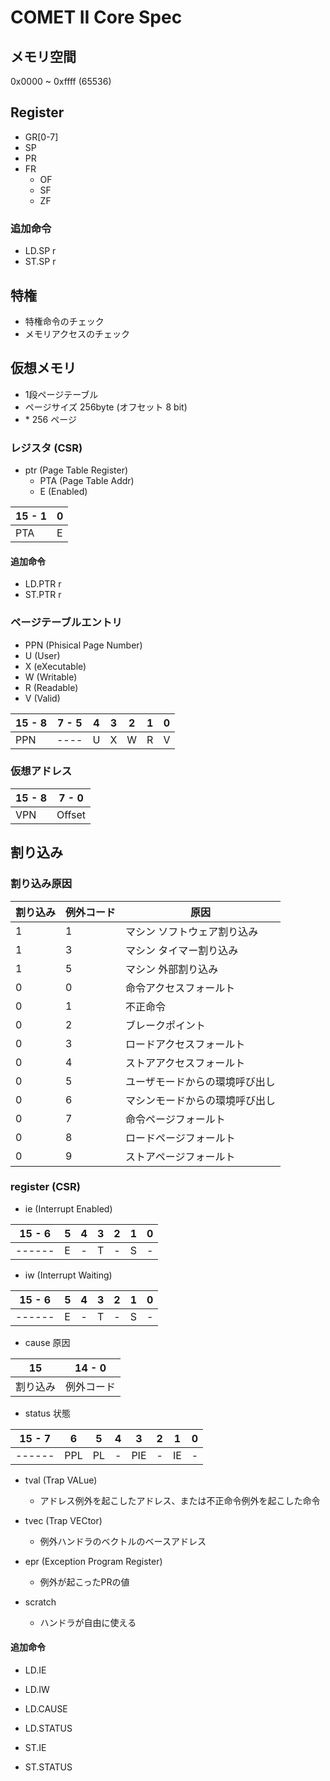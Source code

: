 # COMET II Core Spec

## メモリ空間

0x0000 ~ 0xffff (65536)

## Register

- GR[0-7]
- SP
- PR
- FR
  - OF
  - SF
  - ZF

### 追加命令

- LD.SP r
- ST.SP r

## 特権

- 特権命令のチェック
- メモリアクセスのチェック
<!-- - 特権レジスタアクセスのチェック -->

## 仮想メモリ

- 1段ページテーブル
- ページサイズ 256byte (オフセット 8 bit)
- \* 256 ページ

### レジスタ (CSR)

- ptr (Page Table Register)
  - PTA (Page Table Addr)
  - E (Enabled)

| 15 - 1 | 0   |
| ------ | --- |
| PTA    | E   |

#### 追加命令

- LD.PTR r
- ST.PTR r

### ページテーブルエントリ

- PPN (Phisical Page Number)
- U (User)
- X (eXecutable)
- W (Writable)
- R (Readable)
- V (Valid)

| 15 - 8 | 7 - 5 | 4   | 3   | 2   | 1   | 0   |
| ------ | ----- | --- | --- | --- | --- | --- |
| PPN    | ----  | U   | X   | W   | R   | V   |

### 仮想アドレス

| 15 - 8 | 7 - 0  |
| ------ | ------ |
| VPN    | Offset |

## 割り込み

### 割り込み原因

| 割り込み | 例外コード | 原因                           |
| -------- | ---------- | ------------------------------ |
| 1        | 1          | マシン ソフトウェア割り込み    | <!-- | 1 | 2 | ユーザ ソフトウェア割り込み | --> |
| 1        | 3          | マシン タイマー割り込み        | <!-- | 1 | 4 | ユーザ タイマー割り込み     | --> |
| 1        | 5          | マシン 外部割り込み            | <!-- | 1 | 6 | ユーザ 外部割り込み         | --> |
| 0        | 0          | 命令アクセスフォールト         |
| 0        | 1          | 不正命令                       |
| 0        | 2          | ブレークポイント               |
| 0        | 3          | ロードアクセスフォールト       |
| 0        | 4          | ストアアクセスフォールト       |
| 0        | 5          | ユーザモードからの環境呼び出し |
| 0        | 6          | マシンモードからの環境呼び出し |
| 0        | 7          | 命令ページフォールト           |
| 0        | 8          | ロードページフォールト         |
| 0        | 9          | ストアページフォールト         |

### register (CSR)

- ie (Interrupt Enabled)

| 15 - 6 | 5   | 4   | 3   | 2   | 1   | 0   |
| ------ | --- | --- | --- | --- | --- | --- |
| ------ | E   | -   | T   | -   | S   | -   |

- iw (Interrupt Waiting)

| 15 - 6 | 5   | 4   | 3   | 2   | 1   | 0   |
| ------ | --- | --- | --- | --- | --- | --- |
| ------ | E   | -   | T   | -   | S   | -   |

- cause 原因

| 15       | 14 - 0     |
| -------- | ---------- |
| 割り込み | 例外コード |

- status 状態

| 15 - 7 | 6   | 5   | 4   | 3   | 2   | 1   | 0   |
| ------ | --- | --- | --- | --- | --- | --- | --- |
| ------ | PPL | PL  | -   | PIE | -   | IE  | -   |

- tval (Trap VALue)
  - アドレス例外を起こしたアドレス、または不正命令例外を起こした命令
- tvec (Trap VECtor)
  - 例外ハンドラのベクトルのベースアドレス

- epr (Exception Program Register)
  - 例外が起こったPRの値
- scratch
  - ハンドラが自由に使える

#### 追加命令

- LD.IE
- LD.IW
- LD.CAUSE
- LD.STATUS

- ST.IE
- ST.STATUS

